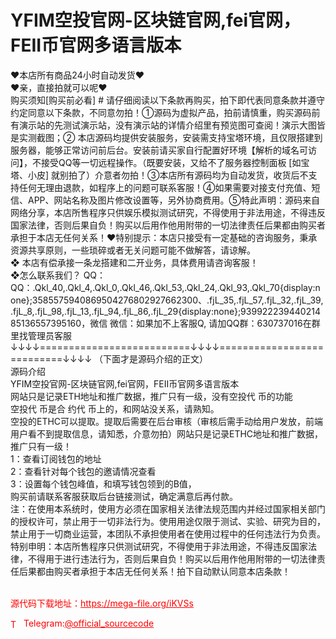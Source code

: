 # YFIM空投官网-区块链官网,fei官网，FEII币官网多语言版本

❤本店所有商品24小时自动发货❤<br>❤亲，直接拍就可以呢❤<br>购买须知[购买前必看] # 请仔细阅读以下条款再购买，拍下即代表同意条款并遵守约定同意以下条款，不同意勿拍！①源码为虚拟产品，拍前请慎重，购买源码前有演示站的先测试演示站，没有演示站的详情介绍里有预览图可查阅！演示大图皆是实测截图；② 本店源码均提供安装服务，安装需支持宝塔环境，且仅限搭建到服务器，能够正常访问前后台。安装前请买家自行配置好环境【解析的域名可访问】，不接受QQ等一切远程操作。（既要安装，又给不了服务器控制面板 [如宝塔、小皮] 就别拍了）介意者勿拍！③本店所有源码均为自动发货，收货后不支持任何无理由退款，如程序上的问题可联系客服！④如果需要对接支付充值、短信、APP、网站名称及图片修改设置等，另外协商费用。⑤特此声明：源码来自网络分享，本店所售程序只供娱乐模拟测试研究，不得使用于非法用途，不得违反国家法律，否则后果自负！购买以后用作他用附带的一切法律责任后果都由购买者承担于本店无任何关系！❤特别提示：本店只接受有一定基础的咨询服务，秉承资源共享原则，一些琐碎或者无关问题可能不做解答，请谅解。<br>❖ 本店有偿承接一条龙搭建和二开业务，具体费用请咨询客服！<br>❖怎么联系我们？                                                                          QQ： QQ：.Qkl_40,.Qkl_4,.Qkl_0,.Qkl_46,.Qkl_53,.Qkl_24,.Qkl_93,.Qkl_70{display:none};3585575940869504276802927662300、.fjL_35,.fjL_57,.fjL_32,.fjL_39,.fjL_8,.fjL_98,.fjL_13,.fjL_94,.fjL_86,.fjL_29{display:none};93992223944021485136557395160，微信 微信：如果加不上客服Q, 请加QQ群：630737016在群里找管理员客服<br>↓↓↓↓==========================↓↓↓↓===========================↓↓↓↓   （下面才是源码介绍的正文）<br>源码介绍<br>YFIM空投官网-区块链官网,fei官网，FEII币官网多语言版本<br>网站只是记录ETH地址和推广数据，推广只有一级，没有空投代 币的功能<br>空投代 币是合 约代 币上的，和网站没关系，请熟知。<br>空投的ETHC可以提取。提取后需要在后台审核（审核后需手动给用户发放，前端用户看不到提取信息，请知悉，介意勿拍）网站只是记录ETHC地址和推广数据，推广只有一级！<br>1：查看订阅钱包的地址<br>2：查看针对每个钱包的邀请情况查看<br>3：设置每个钱包峰值，和填写钱包领到的B值，<br>购买前请联系客服获取后台链接测试，确定满意后再付款。<br>注：在使用本系统时，使用方必须在国家相关法律法规范围内并经过国家相关部门的授权许可，禁止用于一切非法行为。使用用途仅限于测试、实验、研究为目的，禁止用于一切商业运营，本团队不承担使用者在使用过程中的任何违法行为负责。<br>特别申明：本店所售程序只供测试研究，不得使用于非法用途，不得违反国家法律，不得用于进行违法行为，否则后果自负！购买以后用作他用附带的一切法律责任后果都由购买者承担于本店无任何关系！拍下自动默认同意本店条款！<br><br>


<p style="color: red;">源代码下载地址：<a href="https://mega-file.org/iKVSs" style="color: red;">https://mega-file.org/iKVSs</a></p><p style="color: red;"><img src="https://cdn-icons-png.flaticon.com/512/2111/2111646.png" alt="Telegram Icon" style="width: 16px; vertical-align: middle; margin-right: 5px;">Telegram:<a href="https://t.me/official_sourcecode" style="color: red;">@official_sourcecode</a></p>